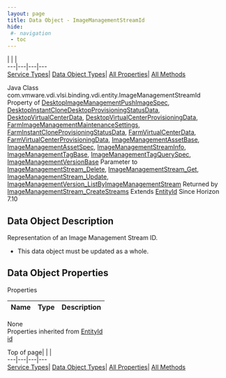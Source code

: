 ```yaml
---
layout: page
title: Data Object - ImageManagementStreamId
hide:
 #- navigation
 - toc
---
```


  
| | |   
---|---|---|---  
[Service Types](index-mo_types.md)| [Data Object Types](index-do_types.md)| [All Properties](index-properties.md)| [All Methods](index-methods.md)  
  



Java Class
    com.vmware.vdi.vlsi.binding.vdi.entity.ImageManagementStreamId
Property of
     [DesktopImageManagementPushImageSpec](vdi.resources.Desktop.ImageManagementPushImageSpec.md#field_detail), [DesktopInstantCloneDesktopProvisioningStatusData](vdi.resources.Desktop.InstantCloneProvisioningStatusData.md#field_detail), [DesktopVirtualCenterData](vdi.resources.Desktop.VirtualCenterData.md#field_detail), [DesktopVirtualCenterProvisioningData](vdi.resources.Desktop.VirtualCenterProvisioningData.md#field_detail), [FarmImageManagementMaintenanceSettings](vdi.resources.Farm.ImageManagementMaintenanceSettings.md#field_detail), [FarmInstantCloneProvisioningStatusData](vdi.resources.Farm.InstantCloneProvisioningStatusData.md#field_detail), [FarmVirtualCenterData](vdi.resources.Farm.VirtualCenterData.md#field_detail), [FarmVirtualCenterProvisioningData](vdi.resources.Farm.VirtualCenterProvisioningData.md#field_detail), [ImageManagementAssetBase](vdi.utils.imagemanagement.ImageManagementAsset.ImageManagementAssetBase.md#field_detail), [ImageManagementAssetSpec](vdi.utils.imagemanagement.ImageManagementAsset.ImageManagementAssetSpec.md#field_detail), [ImageManagementStreamInfo](vdi.utils.imagemanagement.ImageManagementStream.ImageManagementStreamInfo.md#field_detail), [ImageManagementTagBase](vdi.utils.imagemanagement.ImageManagementTag.ImageManagementTagBase.md#field_detail), [ImageManagementTagQuerySpec](vdi.utils.imagemanagement.ImageManagementTag.ImageManagementTagQuerySpec.md#field_detail), [ImageManagementVersionBase](vdi.utils.imagemanagement.ImageManagementVersion.ImageManagementVersionBase.md#field_detail)
Parameter to
     [ImageManagementStream_Delete](vdi.utils.imagemanagement.ImageManagementStream.md#delete), [ImageManagementStream_Get](vdi.utils.imagemanagement.ImageManagementStream.md#get), [ImageManagementStream_Update](vdi.utils.imagemanagement.ImageManagementStream.md#update), [ImageManagementVersion_ListByImageManagementStream](vdi.utils.imagemanagement.ImageManagementVersion.md#listByImageManagementStream)
Returned by
     [ImageManagementStream_CreateStreams](vdi.utils.imagemanagement.ImageManagementStream.md#createStreams)
Extends
     [EntityId](vdi.EntityId.md)
Since 
    Horizon 7.10

## Data Object Description 

Representation of an Image Management Stream ID. 

  * This data object must be updated as a whole.



## Data Object Properties

Properties

Name |  Type |  Description   
---|---|---  
None  
Properties inherited from [EntityId](vdi.EntityId.md)  
[id](vdi.EntityId.md#id)  
  
  
Top of page| | |   
---|---|---|---  
[Service Types](index-mo_types.md)| [Data Object Types](index-do_types.md)| [All Properties](index-properties.md)| [All Methods](index-methods.md)  
  
  

